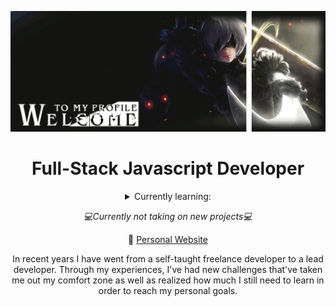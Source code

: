 <p align="center"> 
  <img src="https://raw.githubusercontent.com/boredasfawk/boredasfawk/master/.github/images/neir-space.gif">
</p>


<h1 align="center"><strong>Full-Stack Javascript Developer</strong></h1> 

<div align="center">
  <details>
  <summary>Currently learning: </summary>


  | [GLSL](https://learnopengl.com/Getting-started/Shaders) 

  | [juce](https://juce.com/) 

  | [c++](https://en.cppreference.com/w/cpp/11)
  
  </details>

  <em>💻Currently not taking on new projects💻</em>

  🏡 [Personal Website](http://olonnye.com)
</div>


<p align="center">
  In recent years I have went from a self-taught freelance developer to a lead developer. Through my experiences, I've had new challenges that've taken me out my comfort zone as well as realized how much I still need to learn in order to reach my personal goals.
</p>
